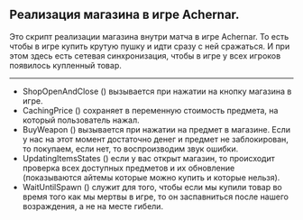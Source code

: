 ## Реализация магазина в игре Achernar.

Это скрипт реализации магазина внутри матча в игре Achernar. То есть чтобы в игре купить крутую пушку и идти сразу с ней сражаться. И при этом здесь есть сетевая синхронизация, чтобы в игре у всех игроков появилось купленный товар.
***

* ShopOpenAndClose () вызывается при нажатии на кнопку магазина в игре.
* CachingPrice () сохраняет в переменную стоимость предмета, на который пользователь нажал.
* BuyWeapon () вызывается при нажатии на предмет в магазине. Если у нас на этот момент достаточно денег и предмет не заблокирован, то покупаем, если нет, то воспроизводим звук ошибки.
* UpdatingItemsStates () если у вас открыт магазин, то происходит проверка всех доступных предметов и их обновление (показываются айтемы которые можно купить и которые нельзя).
* WaitUntilSpawn () служит для того, чтобы если мы купили товар во время того как мы мертвы в игре, то он заспавниться после нашего возраждения, а не на месте гибели.
